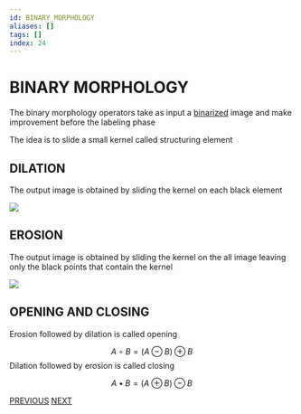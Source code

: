 ```yaml
---
id: BINARY_MORPHOLOGY
aliases: []
tags: []
index: 24
---
```


# BINARY MORPHOLOGY

The binary morphology operators take as input a [binarized](computer_vision/BINARIZATION.md) image and make improvement before the labeling phase

The idea is to slide a small kernel called structuring element

## DILATION

The output image is obtained by sliding the kernel on each black element

![](computer_vision/Pasted_image_20240303171944.png)
## EROSION

The output image is obtained by sliding the kernel on the all image leaving only the black points that contain the kernel

![](computer_vision/Pasted_image_20240303172045.png)

## OPENING AND CLOSING

Erosion followed by dilation is called opening

$$
A \circ B = (A \ominus B) \oplus B
$$
Dilation followed by erosion is called closing

$$
A \bullet B = (A \oplus B) \ominus B
$$

[PREVIOUS](pages/image_segmentation_blob_analysis/COLOR_BASED_SEGMENTATION.md) [NEXT](computer_vision/image_segmentation_blob_analysis/COMPONENTS_LABELING.md)
